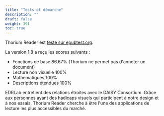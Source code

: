 ```yaml
---
title: "Tests et démarche"
description: ""
draft: false
weight: 391
toc: true
---
```


Thorium Reader est [testé sur epubtest.org](https://epubtest.org/results/3632/).

La version 1.8 a reçu les scores suivants : 
* Fonctions de base 86.67% (Thorium ne permet pas d'annoter un document)
* Lecture non visuelle 100%
* Mathematiques 100%
* Descriptions étendues 100% 


EDRLab entretient des relations étroites avec le DAISY Consortium. Grâce aux personnes ayant des hadicaps visuels qui participent à notre design et à nos essais, Thorium Reader cherche à être l'une des applications de lecture les plus accessibles du marché. 